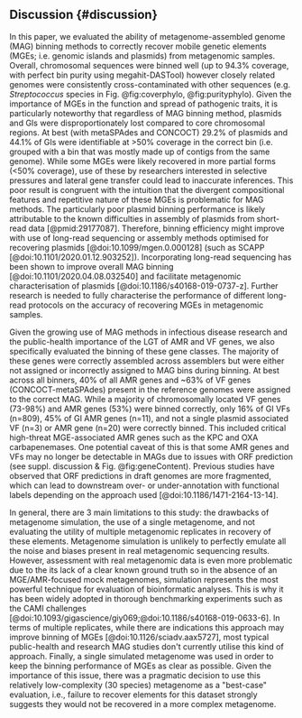## Discussion {#discussion}

In this paper, we evaluated the ability of metagenome-assembled genome (MAG) binning methods to correctly recover mobile genetic elements (MGEs; i.e. genomic islands and plasmids) from metagenomic samples.
Overall, chromosomal sequences were binned well (up to 94.3% coverage, with perfect bin purity using megahit-DASTool) however closely related genomes were consistently cross-contaminated with other sequences (e.g. _Streptococcus_ species in Fig. @fig:coverphylo, @fig:purityphylo).
Given the importance of MGEs in the function and spread of pathogenic traits, it is particularly noteworthy that regardless of MAG binning method, plasmids and GIs were disproportionately lost compared to core chromosomal regions. 
At best (with metaSPAdes and CONCOCT) 29.2% of plasmids and 44.1% of GIs were identifiable at >50% coverage in the correct bin (i.e. grouped with a bin that was mostly made up of contigs from the same genome). 
While some MGEs were likely recovered in more partial forms (<50% coverage), use of these by researchers interested in selective pressures and lateral gene transfer could lead to inaccurate inferences. 
This poor result is congruent with the intuition that the divergent compositional features and repetitive nature of these MGEs is problematic for MAG methods.
The particularly poor plasmid binning performance is likely attributable to the known difficulties in assembly of plasmids from short-read data [@pmid:29177087].
Therefore, binning efficiency might improve with use of long-read sequencing or assembly methods optimised for recovering plasmids [@doi:10.1099/mgen.0.000128] (such as SCAPP [@doi:10.1101/2020.01.12.903252]).
Incorporating long-read sequencing has been shown to improve overall MAG binning [@doi:10.1101/2020.04.08.032540] and facilitate metagenomic characterisation of plasmids [@doi:10.1186/s40168-019-0737-z].
Further research is needed to fully characterise the performance of different long-read protocols on the accuracy of recovering MGEs in metagenomic samples.

Given the growing use of MAG methods in infectious disease research and the public-health importance of the LGT of AMR and VF genes, we also specifically evaluated the binning of these gene classes.
The majority of these genes were correctly assembled across assemblers but were either not assigned or incorrectly assigned to MAG bins during binning.
At best across all binners, 40% of all AMR genes and ~63% of VF genes (CONCOCT-metaSPAdes) present in the reference genomes were assigned to the correct MAG.
While a majority of chromosomally located VF genes (73-98%) and AMR genes (53%) were binned correctly, only 16% of GI VFs (n=809), 45% of GI AMR genes (n=11), and not a single plasmid associated VF (n=3) or AMR gene (n=20) were correctly binned.
This included critical high-threat MGE-associated AMR genes such as the KPC and OXA carbapenemases. 
One potential caveat of this is that some AMR genes and VFs may no longer be detectable in MAGs due to issues with ORF prediction (see suppl. discussion & Fig. @fig:geneContent). 
Previous studies have observed that ORF predictions in draft genomes are more fragmented, which can lead to downstream over- or under-annotation with functional labels depending on the approach used [@doi:10.1186/1471-2164-13-14]. 

In general, there are 3 main limitations to this study: the drawbacks of metagenome simulation, the use of a single metagenome, and not evaluating the utility of multiple metagenomic replicates in recovery of these elements.
Metagenome simulation is unlikely to perfectly emulate all the noise and biases present in real metagenomic sequencing results. 
However, assessment with real metagenomic data is even more problematic due to the its lack of a clear known ground truth so in the absence of an MGE/AMR-focused mock metagenomes, simulation represents the most powerful technique for evaluation of bioinformatic analyses. 
This is why it has been widely adopted in thorough benchmarking experiments such as the CAMI challenges [@doi:10.1093/gigascience/giy069;@doi:10.1186/s40168-019-0633-6].
In terms of multiple replicates, while there are indications this approach may improve binning of MGEs [@doi:10.1126/sciadv.aax5727], most typical public-health and research MAG studies don't currently utilise this kind of approach.
Finally, a single simulated metagenome was used in order to keep the binning performance of MGEs as clear as possible.
Given the importance of this issue, there was a pragmatic decision to use this relatively low-complexity (30 species) metagenome as a "best-case" evaluation, i.e., failure to recover elements for this dataset strongly suggests they would not be recovered in a more complex metagenome.
